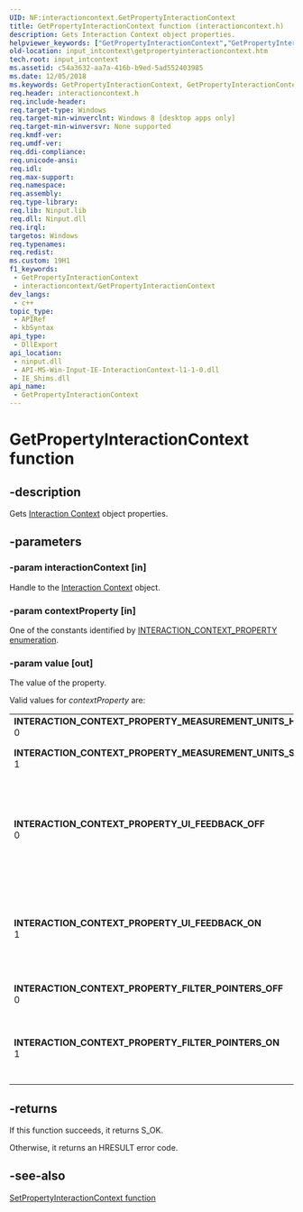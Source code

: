 ```yaml
---
UID: NF:interactioncontext.GetPropertyInteractionContext
title: GetPropertyInteractionContext function (interactioncontext.h)
description: Gets Interaction Context object properties.
helpviewer_keywords: ["GetPropertyInteractionContext","GetPropertyInteractionContext function","INTERACTION_CONTEXT_PROPERTY_FILTER_POINTERS_OFF","INTERACTION_CONTEXT_PROPERTY_FILTER_POINTERS_ON","INTERACTION_CONTEXT_PROPERTY_MEASUREMENT_UNITS_HIMETRIC","INTERACTION_CONTEXT_PROPERTY_MEASUREMENT_UNITS_SCREEN","INTERACTION_CONTEXT_PROPERTY_UI_FEEDBACK_OFF","INTERACTION_CONTEXT_PROPERTY_UI_FEEDBACK_ON","input_intcontext.getpropertyinteractioncontext","interactioncontext.getpropertyinteractioncontext","interactioncontext/GetPropertyInteractionContext"]
old-location: input_intcontext\getpropertyinteractioncontext.htm
tech.root: input_intcontext
ms.assetid: c54a3632-aa7a-416b-b9ed-5ad552403985
ms.date: 12/05/2018
ms.keywords: GetPropertyInteractionContext, GetPropertyInteractionContext function, INTERACTION_CONTEXT_PROPERTY_FILTER_POINTERS_OFF, INTERACTION_CONTEXT_PROPERTY_FILTER_POINTERS_ON, INTERACTION_CONTEXT_PROPERTY_MEASUREMENT_UNITS_HIMETRIC, INTERACTION_CONTEXT_PROPERTY_MEASUREMENT_UNITS_SCREEN, INTERACTION_CONTEXT_PROPERTY_UI_FEEDBACK_OFF, INTERACTION_CONTEXT_PROPERTY_UI_FEEDBACK_ON, input_intcontext.getpropertyinteractioncontext, interactioncontext.getpropertyinteractioncontext, interactioncontext/GetPropertyInteractionContext
req.header: interactioncontext.h
req.include-header: 
req.target-type: Windows
req.target-min-winverclnt: Windows 8 [desktop apps only]
req.target-min-winversvr: None supported
req.kmdf-ver: 
req.umdf-ver: 
req.ddi-compliance: 
req.unicode-ansi: 
req.idl: 
req.max-support: 
req.namespace: 
req.assembly: 
req.type-library: 
req.lib: Ninput.lib
req.dll: Ninput.dll
req.irql: 
targetos: Windows
req.typenames: 
req.redist: 
ms.custom: 19H1
f1_keywords:
 - GetPropertyInteractionContext
 - interactioncontext/GetPropertyInteractionContext
dev_langs:
 - c++
topic_type:
 - APIRef
 - kbSyntax
api_type:
 - DllExport
api_location:
 - ninput.dll
 - API-MS-Win-Input-IE-InteractionContext-l1-1-0.dll
 - IE_Shims.dll
api_name:
 - GetPropertyInteractionContext
---
```


# GetPropertyInteractionContext function


## -description

Gets [Interaction Context](../_input_intcontext/index.md) object properties.

## -parameters

### -param interactionContext [in]

Handle to the [Interaction Context](../_input_intcontext/index.md) object.

### -param contextProperty [in]

One of the constants identified by [INTERACTION_CONTEXT_PROPERTY enumeration](ne-interactioncontext-interaction_context_property.md).

### -param value [out]

The value of the property.

Valid values for <i>contextProperty</i> are:


|||
|--- |--- |
|**INTERACTION_CONTEXT_PROPERTY_MEASUREMENT_UNITS_HIMETRIC**<br>0|Measurement units are HIMETRIC  units (0.01 mm).|
|**INTERACTION_CONTEXT_PROPERTY_MEASUREMENT_UNITS_SCREEN**<br>1|Measurement units are screen pixels. This is the default value.|
|**INTERACTION_CONTEXT_PROPERTY_UI_FEEDBACK_OFF**<br>0|Visual feedback for user interactions is disabled (the caller is responsible for displaying visual feedback). For more info, see [GetWindowFeedbackSetting function](../winuser/nf-winuser-getwindowfeedbacksetting.md) and [SetWindowFeedbackSetting function](../winuser/nf-winuser-setwindowfeedbacksetting.md)|
|**INTERACTION_CONTEXT_PROPERTY_UI_FEEDBACK_ON**<br>1|Visual feedback for user interactions is enabled. This is the default value. For more info, see [GetWindowFeedbackSetting function](../winuser/nf-winuser-getwindowfeedbacksetting.md) and [SetWindowFeedbackSetting function](../winuser/nf-winuser-setwindowfeedbacksetting.md).|
|**INTERACTION_CONTEXT_PROPERTY_FILTER_POINTERS_OFF**<br>0|Pointer filtering is disabled (all pointer input data is processed).|
|**INTERACTION_CONTEXT_PROPERTY_FILTER_POINTERS_ON**<br>1|Pointer filtering is enabled (only pointers specified through the [AddPointerInteractionContext function](nf-interactioncontext-addpointerinteractioncontext.md) are processed). This is the default value. |

## -returns

If this function succeeds, it returns S_OK.

Otherwise, it returns an HRESULT error code.

## -see-also

[SetPropertyInteractionContext function](nf-interactioncontext-setpropertyinteractioncontext.md)